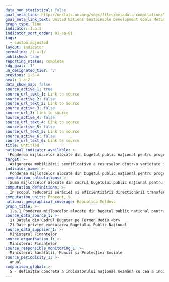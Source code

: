 ```yaml
---
data_non_statistical: false
goal_meta_link: http://unstats.un.org/sdgs/files/metadata-compilation/Metadata-Goal-1.pdf
goal_meta_link_text: United Nations Sustainable Development Goals Metadata (pdf 894kB)
graph_type: line
indicator: 1.a.1
indicator_sort_order: 01-aa-01
tags:
  - custom.adjusted
layout: indicator
permalink: /1-a-1/
published: true
reporting_status: complete
sdg_goal: '1'
un_designated_tier: '3'
previous: 1-5-4
next: 1-a-2
data_show_map: false
source_active_1: true
source_url_text_1: Link to source
source_active_2: false
source_url_text_2: Link to Source
source_active_3: false
source_url_3: Link to source
source_active_4: false
source_url_text_4: Link to source
source_active_5: false
source_url_text_5: Link to source
source_active_6: false
source_url_text_6: Link to source
title: Untitled
national_indicator_available: >-
  Ponderea mijloacelor alocate din bugetul public național pentru programele de reducere a sărăciei (ajutorul social și ajutorul pentru perioada rece a anului)
target: >-
  Asigurarea mobilizării semnificative a resurselor dintr-o varietate de surse, inclusiv prin cooperare    sporită pentru dezvoltare, pentru a oferi mijloace adecvate și previzibile pentru țările în curs de dezvoltare, în special țările cel mai puțin dezvoltate pentru a pune în aplicare programe și politici pentru eradicarea sărăciei în toate dimensiunile sale
indicator_name: >-
  Ponderea mijloacelor alocate din bugetul public național pentru programele de reducere a sărăciei
computation_calculations: >-
  Suma mijloacelor alocate din cadrul bugetului public național pentru implementarea programului de „Ajutor social” raportată la total cheltuieli pentru protecția socială a populației *100.
computation_definitions: >-
  În scopul reducerii sărăciei și eficientizării direcționării transferurilor sociale de stat către cei săraci și vulnerabili, începând cu anul 2008 este implementat Programul de „Ajutor social”. Programul este alcătuit din două componente de bază – ajutorul social și ajutorul pentru perioada rece a anului. Scopul programului este asigurarea familiilor sărace au unui venit lunar minim garantat (VLMG) care se indexează anual la 1 aprilie, în funcție de creșterea anuală a indicelui prețurilor de consum pentru anul precedent, în modul stabilit de Guvern (art. 7 (3) din Legea nr.133/2008 cu privire la ajutorul social). Eligibilitatea pentru prestațiile din cadrul programului de Ajutor social este determinată în baza Metodologiei de evaluare a venitului global mediu lunar al familiei și necesitatea de asistență socială (un set de indicatori Proxy).
computation_units: Procent, %
national_geographical_coverage: Republica Moldova
graph_title: >-
  1.a.1 Ponderea mijloacelor alocate din bugetul public național pentru programele de reducere a sărăciei (ajutorul social și ajutorul pentru perioada rece a anului)
source_data_source_1: >-
  1) Datele din Cadrul Bugetar pe Termen Mediu <br> 
  2) Date privind executarea Bugetului Public Național
source_data_supplier_1: >-
  Ministerul Finanțelor
source_organisation_1: >-
  Ministerul Finanțelor
source_responsible_monitoring_1: >-
  Ministerul Sănătății, Muncii și Protecției Sociale
source_periodicity_1: >-
  anual
comparison_global: >-
  S - definiția concreta a indicatorului național seamănă cu cea a indicatorului global, dar se va reveni la ea după finalizarea metadatelor indicatorului global (preconizat in 2019)
---
```


